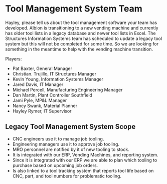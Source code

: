 # Tool Management System Team

Hayley, please tell us about the tool management software your team has developed. Albion is transitioning to a new vending machine and currently has older tool lists in a legacy database and newer tool lists in Excel. The Structures Information Systems team has scheduled to update a legacy tool system but this will not be completed for some time. So we are looking for something in the meantime to help with the vending machine transition.

Players:

- Pat Baxter, General Manager
- Christian. Trujillo, IT Structures Manager
- Kevin Young, Information Systems Manager
- Jared Davis, IT Manager
- Michael Percell, Manufacturing Engineering Manager
- Dan Martin, Plant Controller Southfield
- Jami Pyle, MP&L Manager
- Nancy Swank, Material Planner
- Hayley Rymer, IT Supervisor

## Legacy Tool Management System Scope

- CNC engineers use it to manage job tooling.
- Engineering managers use it to approve job tooling.
- MRO personnel are notified by it of new tooling to stock.
- It is integrated with our ERP, Vending Machines, and reporting system.
- Since it is integrated with our ERP we are able to plan which tooling to purchase based on upcoming job orders.
- Is also linked to a tool tracking system that reports tool life based on CNC, part, and tool numbers for problematic tooling.
